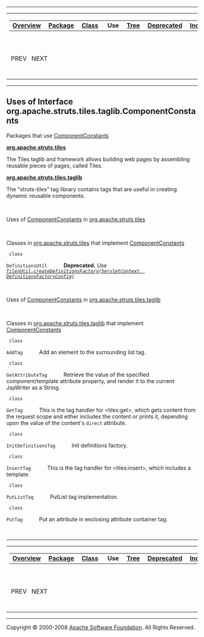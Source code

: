 ------------------------------------------------------------------------

<span id="navbar_top"></span> [](#skip-navbar_top "Skip navigation links")

<table>
<colgroup>
<col width="50%" />
<col width="50%" />
</colgroup>
<tbody>
<tr class="odd">
<td align="left"><span id="navbar_top_firstrow"></span>
<table>
<tbody>
<tr class="odd">
<td align="left"><a href="../../../../../../overview-summary.html.md"><strong>Overview</strong></a> </td>
<td align="left"><a href="../package-summary.html.md"><strong>Package</strong></a> </td>
<td align="left"><a href="../../../../../../org/apache/struts/tiles/taglib/ComponentConstants.html.md" title="interface in org.apache.struts.tiles.taglib"><strong>Class</strong></a> </td>
<td align="left"> <strong>Use</strong> </td>
<td align="left"><a href="../package-tree.html.md"><strong>Tree</strong></a> </td>
<td align="left"><a href="../../../../../../deprecated-list.html.md"><strong>Deprecated</strong></a> </td>
<td align="left"><a href="../../../../../../index-all.html.md"><strong>Index</strong></a> </td>
<td align="left"><a href="../../../../../../help-doc.html.md"><strong>Help</strong></a> </td>
</tr>
</tbody>
</table></td>
<td align="left"></td>
</tr>
<tr class="even">
<td align="left"> PREV   NEXT</td>
<td align="left"><a href="../../../../../../index.html.md?org/apache/struts/tiles/taglib//class-useComponentConstants.html"><strong>FRAMES</strong></a>    <a href="ComponentConstants.html"><strong>NO FRAMES</strong></a>    
<a href="../../../../../../allclasses-noframe.html.md"><strong>All Classes</strong></a></td>
</tr>
</tbody>
</table>

<span id="skip-navbar_top"></span>

------------------------------------------------------------------------

**Uses of Interface
 org.apache.struts.tiles.taglib.ComponentConstants**
----------------------------------------------------

Packages that use [ComponentConstants](../../../../../../org/apache/struts/tiles/taglib/ComponentConstants.html.md "interface in org.apache.struts.tiles.taglib")

[**org.apache.struts.tiles**](#org.apache.struts.tiles)

The Tiles taglib and framework allows building web pages by assembling reusable pieces of pages, called Tiles. 

[**org.apache.struts.tiles.taglib**](#org.apache.struts.tiles.taglib)

The "struts-tiles" tag library contains tags that are useful in creating dynamic reusable components. 

 

<span id="org.apache.struts.tiles"></span>

Uses of [ComponentConstants](../../../../../../org/apache/struts/tiles/taglib/ComponentConstants.html.md "interface in org.apache.struts.tiles.taglib") in [org.apache.struts.tiles](../../../../../../org/apache/struts/tiles/package-summary.html)

 

Classes in [org.apache.struts.tiles](../../../../../../org/apache/struts/tiles/package-summary.html.md) that implement [ComponentConstants](../../../../../../org/apache/struts/tiles/taglib/ComponentConstants.html "interface in org.apache.struts.tiles.taglib")

` class`

`DefinitionsUtil`
           **Deprecated.** *Use [`TilesUtil.createDefinitionsFactory(ServletContext, DefinitionsFactoryConfig)`](../../../../../../org/apache/struts/tiles/TilesUtil.html.md#createDefinitionsFactory(javax.servlet.ServletContext,%20org.apache.struts.tiles.DefinitionsFactoryConfig))*

 

<span id="org.apache.struts.tiles.taglib"></span>

Uses of [ComponentConstants](../../../../../../org/apache/struts/tiles/taglib/ComponentConstants.html.md "interface in org.apache.struts.tiles.taglib") in [org.apache.struts.tiles.taglib](../../../../../../org/apache/struts/tiles/taglib/package-summary.html)

 

Classes in [org.apache.struts.tiles.taglib](../../../../../../org/apache/struts/tiles/taglib/package-summary.html.md) that implement [ComponentConstants](../../../../../../org/apache/struts/tiles/taglib/ComponentConstants.html "interface in org.apache.struts.tiles.taglib")

` class`

`AddTag`
           Add an element to the surrounding list tag.

` class`

`GetAttributeTag`
           Retrieve the value of the specified component/template attribute property, and render it to the current JspWriter as a String.

` class`

`GetTag`
           This is the tag handler for \<tiles:get\>, which gets content from the request scope and either includes the content or prints it, depending upon the value of the content's `direct` attribute.

` class`

`InitDefinitionsTag`
           Init definitions factory.

` class`

`InsertTag`
           This is the tag handler for \<tiles:insert\>, which includes a template.

` class`

`PutListTag`
           PutList tag implementation.

` class`

`PutTag`
           Put an attribute in enclosing attribute container tag.

 

------------------------------------------------------------------------

<span id="navbar_bottom"></span> [](#skip-navbar_bottom "Skip navigation links")

<table>
<colgroup>
<col width="50%" />
<col width="50%" />
</colgroup>
<tbody>
<tr class="odd">
<td align="left"><span id="navbar_bottom_firstrow"></span>
<table>
<tbody>
<tr class="odd">
<td align="left"><a href="../../../../../../overview-summary.html.md"><strong>Overview</strong></a> </td>
<td align="left"><a href="../package-summary.html.md"><strong>Package</strong></a> </td>
<td align="left"><a href="../../../../../../org/apache/struts/tiles/taglib/ComponentConstants.html.md" title="interface in org.apache.struts.tiles.taglib"><strong>Class</strong></a> </td>
<td align="left"> <strong>Use</strong> </td>
<td align="left"><a href="../package-tree.html.md"><strong>Tree</strong></a> </td>
<td align="left"><a href="../../../../../../deprecated-list.html.md"><strong>Deprecated</strong></a> </td>
<td align="left"><a href="../../../../../../index-all.html.md"><strong>Index</strong></a> </td>
<td align="left"><a href="../../../../../../help-doc.html.md"><strong>Help</strong></a> </td>
</tr>
</tbody>
</table></td>
<td align="left"></td>
</tr>
<tr class="even">
<td align="left"> PREV   NEXT</td>
<td align="left"><a href="../../../../../../index.html.md?org/apache/struts/tiles/taglib//class-useComponentConstants.html"><strong>FRAMES</strong></a>    <a href="ComponentConstants.html"><strong>NO FRAMES</strong></a>    
<a href="../../../../../../allclasses-noframe.html.md"><strong>All Classes</strong></a></td>
</tr>
</tbody>
</table>

<span id="skip-navbar_bottom"></span>

------------------------------------------------------------------------

Copyright © 2000-2008 [Apache Software Foundation](http://www.apache.org/). All Rights Reserved.
